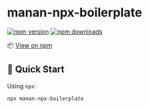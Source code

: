 # manan-npx-boilerplate

[![npm version](https://img.shields.io/npm/v/manan-npx-boilerplate)](https://www.npmjs.com/package/manan-npx-boilerplate)
[![npm downloads](https://img.shields.io/npm/dt/manan-npx-boilerplate)](https://www.npmjs.com/package/manan-npx-boilerplate)

📦 [View on npm](https://www.npmjs.com/package/manan-npx-boilerplate)

## 🚀 Quick Start

Using `npx`:

```bash
npx manan-npx-boilerplate
```